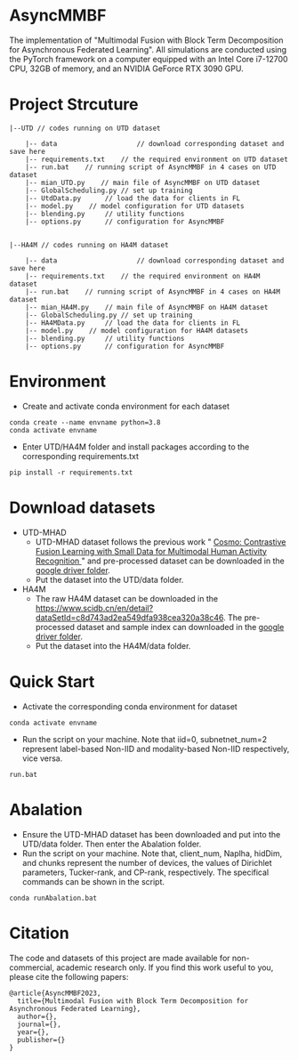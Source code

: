 # AsyncMMBF
The implementation of "Multimodal Fusion with Block Term Decomposition for Asynchronous Federated Learning".  All simulations are conducted using the PyTorch framework on a computer equipped with an Intel Core i7-12700 CPU, 32GB of memory, and an NVIDIA GeForce RTX 3090 GPU.

# Project Strcuture
```
|--UTD // codes running on UTD dataset

	|-- data                    // download corresponding dataset and save here
	|-- requirements.txt    // the required environment on UTD dataset
	|-- run.bat    // running script of AsyncMMBF in 4 cases on UTD dataset
	|-- mian_UTD.py    // main file of AsyncMMBF on UTD dataset
	|-- GlobalScheduling.py	// set up training
	|-- UtdData.py		// load the data for clients in FL
	|-- model.py 	// model configuration for UTD datasets 
	|-- blending.py		// utility functions
	|-- options.py		// configuration for AsyncMMBF


|--HA4M // codes running on HA4M dataset

	|-- data                    // download corresponding dataset and save here
	|-- requirements.txt    // the required environment on HA4M dataset
	|-- run.bat    // running script of AsyncMMBF in 4 cases on HA4M dataset
	|-- mian_HA4M.py    // main file of AsyncMMBF on HA4M dataset
	|-- GlobalScheduling.py	// set up training
	|-- HA4MData.py		// load the data for clients in FL
	|-- model.py 	// model configuration for HA4M datasets 
	|-- blending.py		// utility functions
	|-- options.py		// configuration for AsyncMMBF

```
# Environment
* Create and activate conda environment for each dataset
```
conda create --name envname python=3.8
conda activate envname
```
* Enter UTD/HA4M folder and install packages according to the corresponding requirements.txt
```
pip install -r requirements.txt
```

# Download datasets
* UTD-MHAD
    * UTD-MHAD dataset follows the previous work " <a href="https://github.com/xmouyang/Cosmo"> Cosmo: Contrastive Fusion Learning with Small Data for Multimodal Human Activity Recognition </a>" and pre-processed dataset can be downloaded in the [google driver folder](https://drive.google.com/drive/folders/1-0qV95bWhVT8rNwh-pBNTAaqKgiGvOeQ?usp=sharing).
    * Put the dataset into the UTD/data folder.
* HA4M
    * The raw HA4M dataset can be downloaded in the https://www.scidb.cn/en/detail?dataSetId=c8d743ad2ea549dfa938cea320a38c46. The pre-processed dataset and sample index can downloaded in the [google driver folder](https://drive.google.com/drive/folders/11jBsTZgz9P1HyxEvkuCvaWvIFRSIBCJd?usp=sharing).
    * Put the dataset into the HA4M/data folder.


# Quick Start 
* Activate the corresponding conda environment for dataset 
```
conda activate envname
```
* Run the script on your machine. Note that iid=0, subnetnet_num=2 represent label-based Non-IID and modality-based Non-IID respectively, vice versa.
```
run.bat
```

# Abalation 
* Ensure the UTD-MHAD dataset has been downloaded and put into the UTD/data folder. Then enter the Abalation folder.
* Run the script on your machine. Note that, client_num, Naplha, hidDim, and chunks represent the number of devices, the values of Dirichlet parameters, Tucker-rank, and CP-rank, respectively. The specifical commands can be shown in the script.
```
conda runAbalation.bat
```

 
# Citation
The code and datasets of this project are made available for non-commercial, academic research only. If you find this work useful to you, please cite the following papers:
```  
@article{AsyncMMBF2023,
  title={Multimodal Fusion with Block Term Decomposition for Asynchronous Federated Learning},
  author={},
  journal={},
  year={},
  publisher={}
}
```

